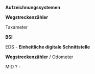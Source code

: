 
**Aufzeichnungssystemen**

**Wegstreckenzähler**

Taxameter

**BSI**

EDS - **Einheitliche digitale Schnittstelle**

**Wegstreckenzähler** / Odometer

MID ? - 